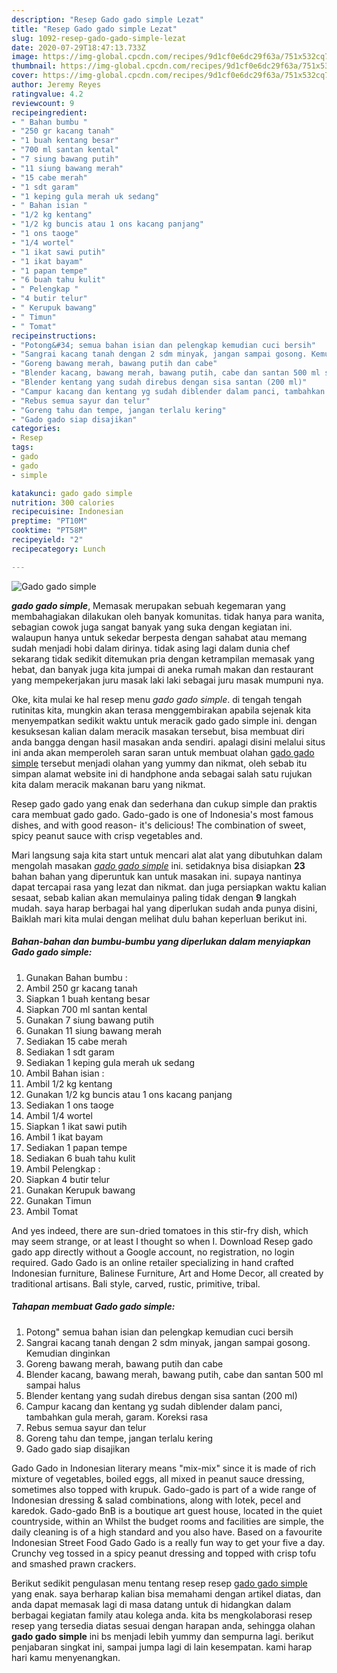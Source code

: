 ```yaml
---
description: "Resep Gado gado simple Lezat"
title: "Resep Gado gado simple Lezat"
slug: 1092-resep-gado-gado-simple-lezat
date: 2020-07-29T18:47:13.733Z
image: https://img-global.cpcdn.com/recipes/9d1cf0e6dc29f63a/751x532cq70/gado-gado-simple-foto-resep-utama.jpg
thumbnail: https://img-global.cpcdn.com/recipes/9d1cf0e6dc29f63a/751x532cq70/gado-gado-simple-foto-resep-utama.jpg
cover: https://img-global.cpcdn.com/recipes/9d1cf0e6dc29f63a/751x532cq70/gado-gado-simple-foto-resep-utama.jpg
author: Jeremy Reyes
ratingvalue: 4.2
reviewcount: 9
recipeingredient:
- " Bahan bumbu "
- "250 gr kacang tanah"
- "1 buah kentang besar"
- "700 ml santan kental"
- "7 siung bawang putih"
- "11 siung bawang merah"
- "15 cabe merah"
- "1 sdt garam"
- "1 keping gula merah uk sedang"
- " Bahan isian "
- "1/2 kg kentang"
- "1/2 kg buncis atau 1 ons kacang panjang"
- "1 ons taoge"
- "1/4 wortel"
- "1 ikat sawi putih"
- "1 ikat bayam"
- "1 papan tempe"
- "6 buah tahu kulit"
- " Pelengkap "
- "4 butir telur"
- " Kerupuk bawang"
- " Timun"
- " Tomat"
recipeinstructions:
- "Potong&#34; semua bahan isian dan pelengkap kemudian cuci bersih"
- "Sangrai kacang tanah dengan 2 sdm minyak, jangan sampai gosong. Kemudian dinginkan"
- "Goreng bawang merah, bawang putih dan cabe"
- "Blender kacang, bawang merah, bawang putih, cabe dan santan 500 ml sampai halus"
- "Blender kentang yang sudah direbus dengan sisa santan (200 ml)"
- "Campur kacang dan kentang yg sudah diblender dalam panci, tambahkan gula merah, garam. Koreksi rasa"
- "Rebus semua sayur dan telur"
- "Goreng tahu dan tempe, jangan terlalu kering"
- "Gado gado siap disajikan"
categories:
- Resep
tags:
- gado
- gado
- simple

katakunci: gado gado simple 
nutrition: 300 calories
recipecuisine: Indonesian
preptime: "PT10M"
cooktime: "PT58M"
recipeyield: "2"
recipecategory: Lunch

---
```



![Gado gado simple](https://img-global.cpcdn.com/recipes/9d1cf0e6dc29f63a/751x532cq70/gado-gado-simple-foto-resep-utama.jpg)

<b><i>gado gado simple</i></b>, Memasak merupakan sebuah kegemaran yang membahagiakan dilakukan oleh banyak komunitas. tidak hanya para wanita, sebagian cowok juga sangat banyak yang suka dengan kegiatan ini. walaupun hanya untuk sekedar berpesta dengan sahabat atau memang sudah menjadi hobi dalam dirinya. tidak asing lagi dalam dunia chef sekarang tidak sedikit ditemukan pria dengan ketrampilan memasak yang hebat, dan banyak juga kita jumpai di aneka rumah makan dan restaurant yang mempekerjakan juru masak laki laki sebagai juru masak mumpuni nya.

Oke, kita mulai ke hal resep menu <i>gado gado simple</i>. di tengah tengah rutinitas kita, mungkin akan terasa menggembirakan apabila sejenak kita menyempatkan sedikit waktu untuk meracik gado gado simple ini. dengan kesuksesan kalian dalam meracik masakan tersebut, bisa membuat diri anda bangga dengan hasil masakan anda sendiri. apalagi disini melalui situs ini anda akan memperoleh saran saran untuk membuat olahan <u>gado gado simple</u> tersebut menjadi olahan yang yummy dan nikmat, oleh sebab itu simpan alamat website ini di handphone anda sebagai salah satu rujukan kita dalam meracik makanan baru yang nikmat.

Resep gado gado yang enak dan sederhana dan cukup simple dan praktis cara membuat gado gado. Gado-gado is one of Indonesia&#39;s most famous dishes, and with good reason- it&#39;s delicious! The combination of sweet, spicy peanut sauce with crisp vegetables and.


Mari langsung saja kita start untuk mencari alat alat yang dibutuhkan dalam mengolah masakan <u><i>gado gado simple</i></u> ini. setidaknya bisa disiapkan <b>23</b> bahan bahan yang diperuntuk kan untuk masakan ini. supaya nantinya dapat tercapai rasa yang lezat dan nikmat. dan juga persiapkan waktu kalian sesaat, sebab kalian akan memulainya paling tidak dengan <b>9</b> langkah mudah. saya harap berbagai hal yang diperlukan sudah anda punya disini, Baiklah mari kita mulai dengan melihat dulu bahan keperluan berikut ini.

<!--inarticleads1-->

##### Bahan-bahan dan bumbu-bumbu yang diperlukan dalam menyiapkan Gado gado simple:

1. Gunakan  Bahan bumbu :
1. Ambil 250 gr kacang tanah
1. Siapkan 1 buah kentang besar
1. Siapkan 700 ml santan kental
1. Gunakan 7 siung bawang putih
1. Gunakan 11 siung bawang merah
1. Sediakan 15 cabe merah
1. Sediakan 1 sdt garam
1. Sediakan 1 keping gula merah uk sedang
1. Ambil  Bahan isian :
1. Ambil 1/2 kg kentang
1. Gunakan 1/2 kg buncis atau 1 ons kacang panjang
1. Sediakan 1 ons taoge
1. Ambil 1/4 wortel
1. Siapkan 1 ikat sawi putih
1. Ambil 1 ikat bayam
1. Sediakan 1 papan tempe
1. Sediakan 6 buah tahu kulit
1. Ambil  Pelengkap :
1. Siapkan 4 butir telur
1. Gunakan  Kerupuk bawang
1. Gunakan  Timun
1. Ambil  Tomat


And yes indeed, there are sun-dried tomatoes in this stir-fry dish, which may seem strange, or at least I thought so when I. Download Resep gado gado app directly without a Google account, no registration, no login required. Gado Gado is an online retailer specializing in hand crafted Indonesian furniture, Balinese Furniture, Art and Home Decor, all created by traditional artisans. Bali style, carved, rustic, primitive, tribal. 

<!--inarticleads2-->

##### Tahapan membuat Gado gado simple:

1. Potong&#34; semua bahan isian dan pelengkap kemudian cuci bersih
1. Sangrai kacang tanah dengan 2 sdm minyak, jangan sampai gosong. Kemudian dinginkan
1. Goreng bawang merah, bawang putih dan cabe
1. Blender kacang, bawang merah, bawang putih, cabe dan santan 500 ml sampai halus
1. Blender kentang yang sudah direbus dengan sisa santan (200 ml)
1. Campur kacang dan kentang yg sudah diblender dalam panci, tambahkan gula merah, garam. Koreksi rasa
1. Rebus semua sayur dan telur
1. Goreng tahu dan tempe, jangan terlalu kering
1. Gado gado siap disajikan


Gado Gado in Indonesian literary means &#34;mix-mix&#34; since it is made of rich mixture of vegetables, boiled eggs, all mixed in peanut sauce dressing, sometimes also topped with krupuk. Gado-gado is part of a wide range of Indonesian dressing &amp; salad combinations, along with lotek, pecel and karedok. Gado-gado BnB is a boutique art guest house, located in the quiet countryside, within an Whilst the budget rooms and facilities are simple, the daily cleaning is of a high standard and you also have. Based on a favourite Indonesian Street Food Gado Gado is a really fun way to get your five a day. Crunchy veg tossed in a spicy peanut dressing and topped with crisp tofu and smashed prawn crackers. 

Berikut sedikit pengulasan menu tentang resep resep <u>gado gado simple</u> yang enak. saya berharap kalian bisa memahami dengan artikel diatas, dan anda dapat memasak lagi di masa datang untuk di hidangkan dalam berbagai kegiatan family atau kolega anda. kita bs mengkolaborasi resep resep yang tersedia diatas sesuai dengan harapan anda, sehingga olahan <b>gado gado simple</b> ini bs menjadi lebih yummy dan sempurna lagi. berikut penjabaran singkat ini, sampai jumpa lagi di lain kesempatan. kami harap hari kamu menyenangkan.
